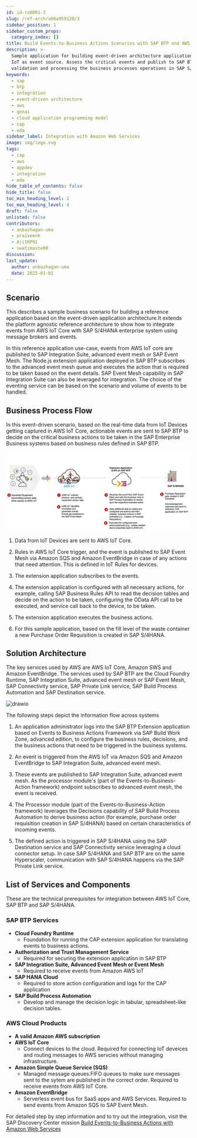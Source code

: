 ```yaml
---
id: id-ra0001-3
slug: /ref-arch/a06a959120/3
sidebar_position: 1
sidebar_custom_props:
  category_index: []
title: Build Events-to-Business Actions Scenarios with SAP BTP and AWS IoT Core
description: >-
  Sample application for building event-driven architecture application with AWS
  IoT as event source. Assess the critical events and publish to SAP BTP for
  validation and processing the business processes operations in SAP S/4HANA.
keywords:
  - sap
  - btp
  - integration
  - event-driven architecture
  - aws
  - genai
  - cloud application programming model
  - cap
  - eda
sidebar_label: Integration with Amazon Web Services
image: img/logo.svg
tags:
  - cap
  - aws
  - appdev
  - integration
  - eda
hide_table_of_contents: false
hide_title: false
toc_min_heading_level: 2
toc_max_heading_level: 4
draft: false
unlisted: false
contributors:
  - anbazhagan-uma
  - pra1veenk
  - AjitKP91
  - swatimaste00
discussion: 
last_update:
  author: anbazhagan-uma
  date: 2025-01-01
---
```


## Scenario

This describes a sample business scenario for building a reference application based on the event-driven application architecture.It extends the platform agnostic reference architecture to show how to integrate events from AWS IoT Core with SAP S/4HANA enterprise system using message brokers and events.

In this reference application use-case, events from AWS IoT core are published to SAP Integration Suite, advanced event mesh or SAP Event Mesh. The Node.js extension application deployed in SAP BTP subscribes to the advanced event mesh queue and executes the action that is required to be taken based on the event details. SAP Event Mesh capability in SAP Integration Suite can also be leveraged for integration. The choice of the eventing service can be based on the scenario and volume of events to be handled.

## Business Process Flow

In this event-driven scenario, based on the real-time data from IoT Devices getting captured in AWS IoT Core, actionable events are sent to SAP BTP to decide on the critical business actions to be taken in the SAP Enterprise Business systems based on business rules defined in SAP BTP.

![plot](images/aws-businessprocess.png)

1. Data from IoT Devices are sent to AWS IoT Core.

2. Rules in AWS IoT Core trigger, and the event is published to SAP Event Mesh via Amazon SQS and Amazon EventBridge in case of any actions that need attention. This is defined in IoT Rules for devices.

3. The extension application subscribes to the events.

4. The extension application is configured with all necessary actions, for example, calling SAP Business Rules API to read the decision tables and decide on the action to be taken, configuring the OData API call to be executed, and service call back to the device, to be taken.

5. The extension application executes the business actions.

6. For this sample application, based on the fill level of the waste container a new Purchase Order Requisition is created in SAP S/4HANA.

## Solution Architecture

The key services used by AWS are AWS IoT Core, Amazon SWS and Amazon EventBridge. The services used by SAP BTP are the Cloud Foundry Runtime, SAP Integration Suite, advanced event mesh or SAP Event Mesh, SAP Connectivity service, SAP Private Link service, SAP Build Process Automation and SAP Destination service.

![drawio](drawio/e2b-awsiot-sqs.drawio)


The following steps depict the information flow across systems

1. An application administrator logs into the SAP BTP Extension application based on Events to Business Actions Framework via SAP Build Work Zone, advanced edition, to configure the business rules, decisions, and the business actions that need to be triggered in the business systems.

2. An event is triggered from the AWS IoT via Amazon SQS and Amazon EventBridge to SAP Integration Suite, advanced event mesh.

3. These events are published to SAP Integration Suite, advanced event mesh. As the processor module's (part of the Events-to-Business-Action framework) endpoint subscribes to advanced event mesh, the event is received.

4. The Processor module (part of the Events-to-Business-Action framework) leverages the Decisions capability of SAP Build Process Automation to derive business action (for example, purchase order requisition creation in SAP S/4HANA) based on certain characteristics of incoming events.

5. The defined action is triggered in SAP S/4HANA using the SAP Destination service and SAP Connectivity service leveraging a cloud connector setup. In case SAP S/4HANA and SAP BTP are on the same Hyperscaler, communication with SAP S/4HANA happens via the SAP Private Link service.

## List of Services and Components

These are the technical prerequisites for integration between AWS IoT Core, SAP BTP and SAP S/4HANA. 

### SAP BTP Services
- **Cloud Foundry Runtime**
    - Foundation for running the CAP extension application for translating events to business actions.
- **Authorization and Trust Management Service**
    - Required for securing the extension application in SAP BTP
- **SAP Integration Suite, Advanced Event Mesh or Event Mesh**
    - Required to receive events from Amazon AWS IoT
- **SAP HANA Cloud**
    - Required to store action configuration and logs for the CAP application
- **SAP Build Process Automation**
    - Develop and manage the decision logic in tabular, spreadsheet-like decision tables.

### AWS Cloud Products
- **A valid Amazon AWS subscription**
- **AWS IoT Core**
    - Connect devices to the cloud. Required for connecting IoT deveices and routing messages to AWS servcies without managing infrastructure.
- **Amazon Simple Queue Service (SQS)**
    - Managed message queues.FIFO queues to make sure messages sent to the sytem are published in the correct order. Required to receive events from AWS IoT Core.
- **Amazon EventBridge**
    - Serverless event bus for SaaS apps and AWS Services. Required to send events from Amazon SQS to SAP Event Mesh.

For detailed step by step information and to try out the integration, visit the SAP Discovery Center mission [Build Events-to-Business Actions with Amazon Web Services](https://discovery-center.cloud.sap/missiondetail/4172/4422/)